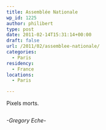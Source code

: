 ```yaml
---
title: Assemblée Nationale
wp_id: 1225
author: philibert
type: post
date: 2011-02-14T15:31:14+00:00
draft: false
url: /2011/02/assemblee-nationale/
categories:
  - Paris
residency:
  - France
locations:
  - Paris

---
```

Pixels morts. 

[<img src="/uploads/2011/02/20110214-041123.jpg" alt="" class="alignnone size-full" />][1]

_-Gregory Eche-_

 [1]: /uploads/2011/02/20110214-041123.jpg
